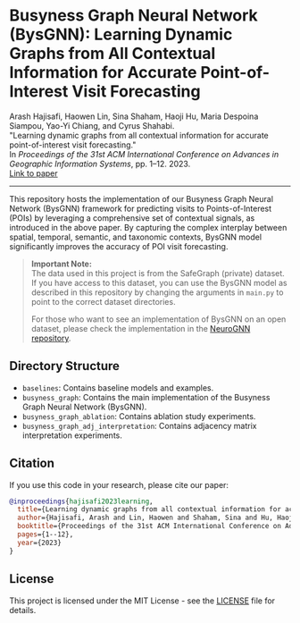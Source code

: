 # Busyness Graph Neural Network (BysGNN): Learning Dynamic Graphs from All Contextual Information for Accurate Point-of-Interest Visit Forecasting

Arash Hajisafi, Haowen Lin, Sina Shaham, Haoji Hu, Maria Despoina Siampou, Yao-Yi Chiang, and Cyrus Shahabi.  
"Learning dynamic graphs from all contextual information for accurate point-of-interest visit forecasting."  
In *Proceedings of the 31st ACM International Conference on Advances in Geographic Information Systems*, pp. 1–12. 2023.  
[Link to paper](https://dl.acm.org/doi/abs/10.1145/3589132.3625567)

---

This repository hosts the implementation of our Busyness Graph Neural Network (BysGNN) framework for predicting visits to Points-of-Interest (POIs) by leveraging a comprehensive set of contextual signals, as introduced in the above paper. By capturing the complex interplay between spatial, temporal, semantic, and taxonomic contexts, BysGNN model significantly improves the accuracy of POI visit forecasting.

> **Important Note:**  
> The data used in this project is from the SafeGraph (private) dataset. If you have access to this dataset, you can use the BysGNN model as described in this repository by changing the arguments in `main.py` to point to the correct dataset directories.
> 
> For those who want to see an implementation of BysGNN on an open dataset, please check the implementation in the [NeuroGNN repository](https://github.com/USC-InfoLab/NeuroGNN/).

## Directory Structure

- `baselines`: Contains baseline models and examples.
- `busyness_graph`: Contains the main implementation of the Busyness Graph Neural Network (BysGNN).
- `busyness_graph_ablation`: Contains ablation study experiments.
- `busyness_graph_adj_interpretation`: Contains adjacency matrix interpretation experiments.


## Citation

If you use this code in your research, please cite our paper:

```bibtex
@inproceedings{hajisafi2023learning,
  title={Learning dynamic graphs from all contextual information for accurate point-of-interest visit forecasting},
  author={Hajisafi, Arash and Lin, Haowen and Shaham, Sina and Hu, Haoji and Siampou, Maria Despoina and Chiang, Yao-Yi and Shahabi, Cyrus},
  booktitle={Proceedings of the 31st ACM International Conference on Advances in Geographic Information Systems},
  pages={1--12},
  year={2023}
}
```

## License

This project is licensed under the MIT License - see the [LICENSE](LICENSE) file for details.
